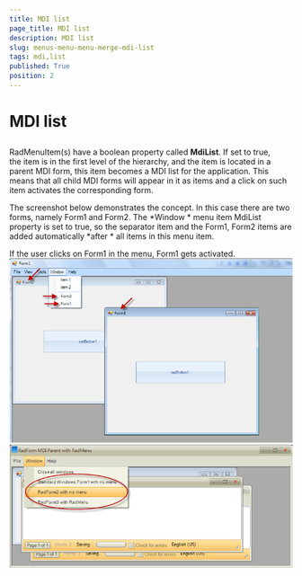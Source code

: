 ```yaml
---
title: MDI list
page_title: MDI list
description: MDI list
slug: menus-menu-menu-merge-mdi-list
tags: mdi,list
published: True
position: 2
---
```


# MDI list



## 

RadMenuItem(s) have a boolean property called __MdiList__. If set to true, the item is in the first level of
        the hierarchy, and the item is located in a parent MDI form, this item becomes a MDI list for the application. This means that all child
        MDI forms will appear in it as items and a click on such item activates the corresponding form. 

The screenshot below demonstrates the concept. In this case there are two forms, namely Form1 and Form2. The *Window *
        menu item MdiList property is set to true, so the separator item and the Form1, Form2 items are added automatically *after *
        all items in this menu item. 

If the user clicks on Form1 in the menu, Form1 gets activated.![menus-menu-menu-merge-mdi-list 001](images/menus-menu-menu-merge-mdi-list001.png)![menus-menu-menu-merge-mdi-list 002](images/menus-menu-menu-merge-mdi-list002.png)
